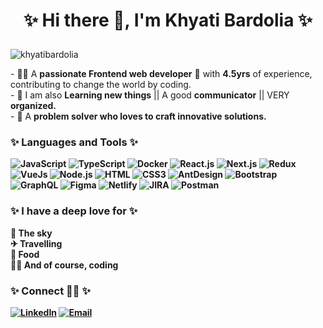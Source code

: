 # <p align="center">✨ Hi there 👋, I'm Khyati Bardolia ✨</p>
                                          
<p align="left"> <img src="https://komarev.com/ghpvc/?username=khyatibardolia&label=Profile%20views&color=0e75b6&style=flat" alt="khyatibardolia" /> </p>
- 👨‍💻 A <b>passionate Frontend web developer</b> 🎯 with <b>4.5yrs</b> of experience, contributing to change the world by coding.<br/>
- 📝 I am also <b>Learning new things</b> || A good <b>communicator</b> || VERY <b>organized.</b><br/>
- 🌱 A <b>problem solver who loves to craft <b>innovative solutions</b>.


### ✨ Languages and Tools ✨
![JavaScript](https://img.shields.io/badge/JavaScript-F7DF1E?style=flat&logo=javascript&logoColor=black)
![TypeScript](https://img.shields.io/badge/TypeScript-007ACC?style=flat&logo=typescript&logoColor=white)
![Docker](https://img.shields.io/badge/Docker-0CC1F3?style=flat&logo=docker&logoColor=white)
![React.js](https://img.shields.io/badge/React.js-0081CB?style=flat&logo=react&logoColor=61DAFB)
![Next.js](https://img.shields.io/badge/Next.js-f7f7f7?style=flastic&logo=Next.js&logoColor=000000)
![Redux](https://img.shields.io/badge/Redux-black?style=flastic&logo=Redux&logoColor=764ABC)
![VueJs](https://img.shields.io/badge/Vue.js-35495E?style=flat&logo=vuedotjs&logoColor=4FC08D)
![Node.js](https://img.shields.io/badge/Node.js-43853D?style=flat&logo=node.js&logoColor=white)
![HTML](https://img.shields.io/badge/HTML5-E34F26?style=flat&logo=html5&logoColor=white)
![CSS3](https://img.shields.io/badge/CSS3-1572B6?style=flat&logo=css3&logoColor=white)
![AntDesign](https://img.shields.io/badge/AntDesign-f7f7f7?style=flastic&logo=AntDesign&logoColor=0170FE)
![Bootstrap](https://img.shields.io/badge/Bootstrap-563D7C?style=flat&logo=bootstrap&logoColor=white)
![GraphQL](https://img.shields.io/badge/GraphQL-F7F7F7?style=flat&logo=graphql&logoColor=49A248)
![Figma](https://img.shields.io/badge/Figma-f7f7f7?style=flastic&logo=Figma&logoColor=F24E1E)
![Netlify](https://img.shields.io/badge/Netlify-00C7B7?style=flat&logo=netlify&logoColor=white)
![JIRA](https://img.shields.io/badge/JIRA-000000?style=flat&logo=jira&logoColor=D9224D)
![Postman](https://img.shields.io/badge/Postman-f7f7f7?style=flastic&logo=Postman&logoColor=FF6C37)

### ✨ I have a deep love for ✨
<div>
🌃  The sky
</div>
<div>
✈ Travelling
</div>
<div>
🍱 Food
</div>
<div>
👩‍💻  And of course, coding
</div>


### ✨ Connect 🤝🏻 ✨
<a href="https://www.linkedin.com/in/khyati-bardolia/"><img alt="LinkedIn" src="https://img.shields.io/badge/LinkedIn-Khyati%20Bardolia-blue?style=flat&logo=linkedin"></a>
<a href="mailto:khyati.bardolia@gmail.com"><img alt="Email" src="https://img.shields.io/badge/Email-khyati.bardolia@gmail.com-blue?style=flat&logo=gmail"></a>
